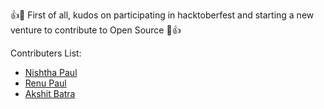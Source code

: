 :+1::tada: First of all, kudos on participating in hacktoberfest and starting a new venture to contribute to Open Source :tada::+1:

Contributers List:
- [Nishtha Paul](https://github.com/nishthapaul)
- [Renu Paul](https://github.com/renupaul)
- [Akshit Batra](https://github.com/akbatra567)
